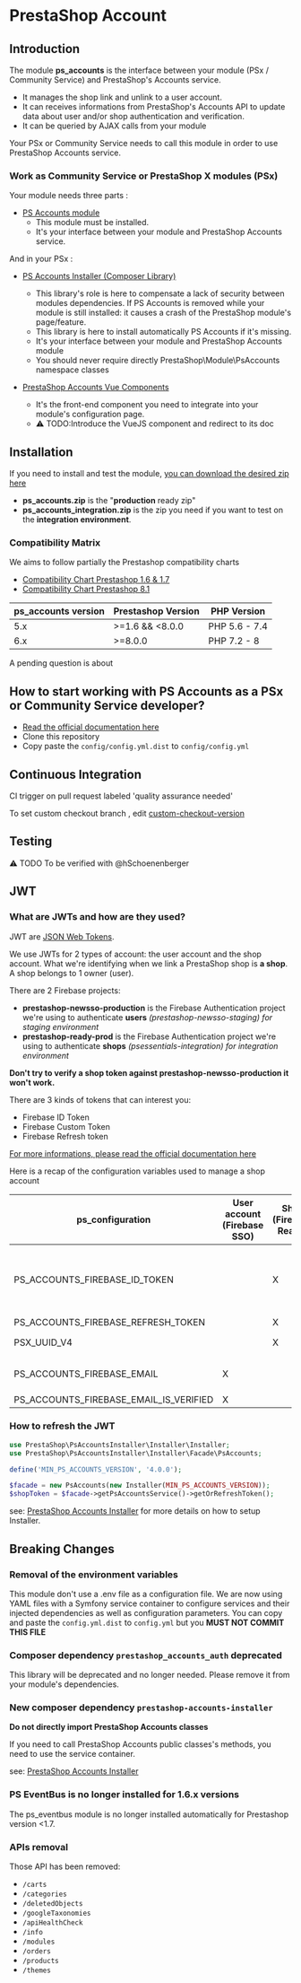 # PrestaShop Account

## Introduction

The module **ps_accounts** is the interface between your module (PSx / Community Service) and PrestaShop's Accounts service.
- It manages the shop link and unlink to a user account.
- It can receives informations from PrestaShop's Accounts API to update data about user and/or shop authentication and verification.
- It can be queried by AJAX calls from your module

Your PSx or Community Service needs to call this module in order to use PrestaShop Accounts service.

### Work as Community Service or PrestaShop X modules (PSx)

Your module needs three parts :

- [PS Accounts module](http://github.com/PrestaShopCorp/ps_accounts)
    - This module must be installed.
    - It's your interface between your module and PrestaShop Accounts service.
  
And in your PSx :

- [PS Accounts Installer (Composer Library)](http://github.com/PrestaShopCorp/prestashop-accounts-installer)
    - This library's role is here to compensate a lack of security between modules dependencies. If PS Accounts is removed while your module is still installed: it causes a crash of the PrestaShop module's page/feature.
    - This library is here to install automatically PS Accounts if it's missing.
    - It's your interface between your module and PrestaShop Accounts module
    - You should never require directly PrestaShop\Module\PsAccounts namespace classes
  
- [PrestaShop Accounts Vue Components](http://github.com/PrestaShopCorp/prestashop_accounts_vue_components)
    - It's the front-end component you need to integrate into your module's configuration page.
    - :warning: TODO:Introduce the VueJS component and redirect to its doc

## Installation

If you need to install and test the module, [you can download the desired zip here](https://github.com/PrestaShopCorp/ps_accounts/releases)
- **ps_accounts.zip** is the "**production** ready zip"
- **ps_accounts_integration.zip** is the zip you need if you want to test on the **integration environment**.

### Compatibility Matrix

We aims to follow partially the Prestashop compatibility charts
- [Compatibility Chart Prestashop 1.6 & 1.7](https://devdocs.prestashop.com/1.7/basics/installation/system-requirements/#php-compatibility-chart)
- [Compatibility Chart Prestashop 8.1](https://devdocs.prestashop.com/8/basics/installation/system-requirements/#php-compatibility-chart)

| ps_accounts version | Prestashop Version | PHP Version   |
|---------------------|--------------------|---------------|
| 5.x                 | \>=1.6 && <8.0.0   | PHP 5.6 - 7.4 |        
| 6.x                 | \>=8.0.0           | PHP 7.2 - 8   |

A pending question is about 

## How to start working with PS Accounts as a PSx or Community Service developer?

- [Read the official documentation here](https://devdocs.prestashop.com/1.7/modules/)
- Clone this repository
- Copy paste the `config/config.yml.dist` to `config/config.yml`

## Continuous Integration

CI trigger on pull request labeled 'quality assurance needed'

To set custom checkout branch , edit [custom-checkout-version](custom-checkout-version)

## Testing

:warning: TODO To be verified with @hSchoenenberger

## JWT

### What are JWTs and how are they used?

JWT are [JSON Web Tokens](https://jwt.io/).

We use JWTs for 2 types of account: the user account and the shop account.
What we're identifying when we link a PrestaShop shop is **a shop**. A shop belongs to 1 owner (user).

There are 2 Firebase projects:
- **prestashop-newsso-production** is the Firebase Authentication project we're using to authenticate **users** _(prestashop-newsso-staging) for staging environment_
- **prestashop-ready-prod** is the Firebase Authentication project we're using to authenticate **shops** _(psessentials-integration) for integration environment_

**Don't try to verify a shop token against **prestashop-newsso-production** it won't work.**

There are 3 kinds of tokens that can interest you:
- Firebase ID Token 
- Firebase Custom Token
- Firebase Refresh token

[For more informations, please read the official documentation here](https://firebase.google.com/docs/auth/users#auth_tokens)

Here is a recap of the configuration variables used to manage a shop account

| ps_configuration                      | User account (Firebase SSO) | Shop (Firebase Ready) | What for ?
|---------------------------------------|-----|-------|---
| PS_ACCOUNTS_FIREBASE_ID_TOKEN         |     | X     | authenticate your shop, query accounts-api, billing-api...
| PS_ACCOUNTS_FIREBASE_REFRESH_TOKEN    |     | X     |          
| PSX_UUID_V4                           |     | X     | identify your shop          
| PS_ACCOUNTS_FIREBASE_EMAIL            | X   |       | identify your account
| PS_ACCOUNTS_FIREBASE_EMAIL_IS_VERIFIED| X   |       |

### How to refresh the JWT

```php
use PrestaShop\PsAccountsInstaller\Installer\Installer;
use PrestaShop\PsAccountsInstaller\Installer\Facade\PsAccounts;

define('MIN_PS_ACCOUNTS_VERSION', '4.0.0');

$facade = new PsAccounts(new Installer(MIN_PS_ACCOUNTS_VERSION));
$shopToken = $facade->getPsAccountsService()->getOrRefreshToken();
```

see: [PrestaShop Accounts Installer](http://github.com/PrestaShopCorp/prestashop-accounts-installer) for more details on how to setup Installer.

## Breaking Changes
### Removal of the environment variables
This module don't use a .env file as a configuration file. We are now using YAML files with a Symfony service container to configure services and their injected dependencies as well as configuration parameters.
You can copy and paste the `config.yml.dist` to `config.yml` but you **MUST NOT COMMIT THIS FILE**

### Composer dependency `prestashop_accounts_auth` deprecated
This library will be deprecated and no longer needed.
Please remove it from your module's dependencies.

### New composer dependency `prestashop-accounts-installer`
**Do not directly import PrestaShop Accounts classes**

If you need to call PrestaShop Accounts public classes's methods, you need to use the service container.

see: [PrestaShop Accounts Installer](http://github.com/PrestaShopCorp/prestashop-accounts-installer)

### PS EventBus is no longer installed for 1.6.x versions

The ps_eventbus module is no longer installed automatically for Prestashop version <1.7.

### APIs removal

Those API has been removed:
- `/carts`
- `/categories`
- `/deletedObjects`
- `/googleTaxonomies`
- `/apiHealthCheck`
- `/info`
- `/modules`
- `/orders`
- `/products`
- `/themes`
